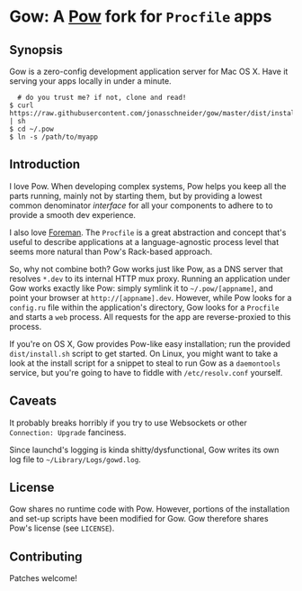 Gow: A [Pow](http://pow.cx) fork for `Procfile` apps
================================================

Synopsis
--------
Gow is a zero-config development application server for Mac OS X. Have it serving your apps locally in under a minute.

      # do you trust me? if not, clone and read!
    $ curl https://raw.githubusercontent.com/jonasschneider/gow/master/dist/install.sh | sh
    $ cd ~/.pow
    $ ln -s /path/to/myapp

Introduction
------------

I love Pow. When developing complex systems, Pow helps you keep all the parts running, mainly not by starting them, but by providing a lowest common denominator *interface* for all your components to adhere to to provide a smooth dev experience.

I also love [Foreman](https://github.com/ddollar/foreman). The `Procfile` is a great abstraction and concept that's useful to describe applications at a language-agnostic process level that seems more natural than Pow's Rack-based approach.

So, why not combine both? Gow works just like Pow, as a DNS server that resolves `*.dev` to its internal HTTP mux proxy. Running an application under Gow works exactly like Pow: simply symlink it to `~/.pow/[appname]`, and point your browser at `http://[appname].dev`. However, while Pow looks for a `config.ru` file within the application's directory, Gow looks for a `Procfile` and starts a `web` process. All requests for the app are reverse-proxied to this process.

If you're on OS X, Gow provides Pow-like easy installation; run the provided `dist/install.sh` script to get started. On Linux, you might want to take a look at the install script for a snippet to steal to run Gow as a `daemontools` service, but you're going to have to fiddle with `/etc/resolv.conf` yourself.

Caveats
-------

It probably breaks horribly if you try to use Websockets or other `Connection: Upgrade` fanciness.

Since launchd's logging is kinda shitty/dysfunctional, Gow writes its own log file to `~/Library/Logs/gowd.log`.

License
-------

Gow shares no runtime code with Pow. However, portions of the installation and set-up scripts have been modified for Gow. Gow therefore shares Pow's license (see `LICENSE`).

Contributing
------------
Patches welcome!
